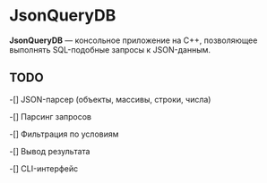 # JsonQueryDB

**JsonQueryDB** — консольное приложение на C++, позволяющее выполнять SQL-подобные запросы к JSON-данным.

## TODO
-[] JSON-парсер (объекты, массивы, строки, числа)

-[] Парсинг запросов

-[] Фильтрация по условиям

-[] Вывод результата

-[] CLI-интерфейс
